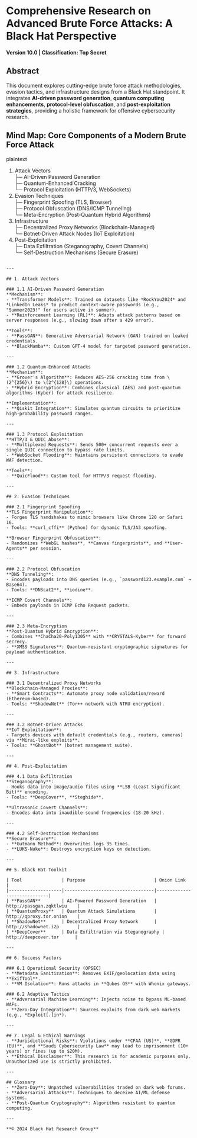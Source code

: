# Comprehensive Research on Advanced Brute Force Attacks: A Black Hat Perspective  
**Version 10.0 | Classification: Top Secret**  


## Abstract  
This document explores cutting-edge brute force attack methodologies, evasion tactics, and infrastructure designs from a Black Hat standpoint. It integrates **AI-driven password generation**, **quantum computing enhancements**, **protocol-level obfuscation**, and **post-exploitation strategies**, providing a holistic framework for offensive cybersecurity research.  


## Mind Map: Core Components of a Modern Brute Force Attack  
plaintext
1. Attack Vectors  
   ├─ AI-Driven Password Generation  
   ├─ Quantum-Enhanced Cracking  
   └─ Protocol Exploitation (HTTP/3, WebSockets)  
2. Evasion Techniques  
   ├─ Fingerprint Spoofing (TLS, Browser)  
   ├─ Protocol Obfuscation (DNS/ICMP Tunneling)  
   └─ Meta-Encryption (Post-Quantum Hybrid Algorithms)  
3. Infrastructure  
   ├─ Decentralized Proxy Networks (Blockchain-Managed)  
   └─ Botnet-Driven Attack Nodes (IoT Exploitation)  
4. Post-Exploitation  
   ├─ Data Exfiltration (Steganography, Covert Channels)  
   └─ Self-Destruction Mechanisms (Secure Erasure)  
```

---

## 1. Attack Vectors  

### 1.1 AI-Driven Password Generation  
**Mechanism**:  
- **Transformer Models**: Trained on datasets like *RockYou2024* and *LinkedIn Leaks* to predict context-aware passwords (e.g., "Summer2023!" for users active in summer).  
- **Reinforcement Learning (RL)**: Adapts attack patterns based on server responses (e.g., slowing down after a 429 error).  

**Tools**:  
- **PassGAN**: Generative Adversarial Network (GAN) trained on leaked credentials.  
- **BlackMamba**: Custom GPT-4 model for targeted password generation.  

---

### 1.2 Quantum-Enhanced Attacks  
**Mechanism**:  
- **Grover's Algorithm**: Reduces AES-256 cracking time from \(2^{256}\) to \(2^{128}\) operations.  
- **Hybrid Encryption**: Combines classical (AES) and post-quantum algorithms (Kyber) for attack resilience.  

**Implementation**:  
- **Qiskit Integration**: Simulates quantum circuits to prioritize high-probability password ranges.  

---

### 1.3 Protocol Exploitation  
**HTTP/3 & QUIC Abuse**:  
- **Multiplexed Requests**: Sends 500+ concurrent requests over a single QUIC connection to bypass rate limits.  
- **WebSocket Flooding**: Maintains persistent connections to evade WAF detection.  

**Tools**:  
- **QuicFlood**: Custom tool for HTTP/3 request flooding.  

---

## 2. Evasion Techniques  

### 2.1 Fingerprint Spoofing  
**TLS Fingerprint Manipulation**:  
- Forges TLS handshakes to mimic browsers like Chrome 120 or Safari 16.  
- Tools: **curl_cffi** (Python) for dynamic TLS/JA3 spoofing.  

**Browser Fingerprint Obfuscation**:  
- Randomizes **WebGL hashes**, **Canvas fingerprints**, and **User-Agents** per session.  

---

### 2.2 Protocol Obfuscation  
**DNS Tunneling**:  
- Encodes payloads into DNS queries (e.g., `password123.example.com` → Base64).  
- Tools: **DNScat2**, **iodine**.  

**ICMP Covert Channels**:  
- Embeds payloads in ICMP Echo Request packets.  

---

### 2.3 Meta-Encryption  
**Post-Quantum Hybrid Encryption**:  
- Combines **ChaCha20-Poly1305** with **CRYSTALS-Kyber** for forward secrecy.  
- **XMSS Signatures**: Quantum-resistant cryptographic signatures for payload authentication.  

---

## 3. Infrastructure  

### 3.1 Decentralized Proxy Networks  
**Blockchain-Managed Proxies**:  
- **Smart Contracts**: Automate proxy node validation/reward (Ethereum-based).  
- Tools: **ShadowNet** (Tor++ network with NTRU encryption).  

---

### 3.2 Botnet-Driven Attacks  
**IoT Exploitation**:  
- Targets devices with default credentials (e.g., routers, cameras) via **Mirai-like exploits**.  
- Tools: **GhostBot** (botnet management suite).  

---

## 4. Post-Exploitation  

### 4.1 Data Exfiltration  
**Steganography**:  
- Hooks data into image/audio files using **LSB (Least Significant Bit)** encoding.  
- Tools: **DeepCover**, **Steghide**.  

**Ultrasonic Covert Channels**:  
- Encodes data into inaudible sound frequencies (18-20 kHz).  

---

### 4.2 Self-Destruction Mechanisms  
**Secure Erasure**:  
- **Gutmann Method**: Overwrites logs 35 times.  
- **LUKS-Nuke**: Destroys encryption keys on detection.  

---

## 5. Black Hat Toolkit  

| Tool               | Purpose                          | Onion Link                  |  
|--------------------|----------------------------------|-----------------------------|  
| **PassGAN**        | AI-Powered Password Generation   | http://passgan.zqktlwiu    |  
| **QuantumProxy**   | Quantum Attack Simulations       | http://qproxy.tor.onion    |  
| **ShadowNet**      | Decentralized Proxy Network      | http://shadownet.i2p       |  
| **DeepCover**      | Data Exfiltration via Steganography | http://deepcover.tor      |  

---

## 6. Success Factors  

### 6.1 Operational Security (OPSEC)  
- **Metadata Sanitization**: Removes EXIF/geolocation data using **ExifTool**.  
- **VM Isolation**: Runs attacks in **Qubes OS** with Whonix gateways.  

### 6.2 Adaptive Tactics  
- **Adversarial Machine Learning**: Injects noise to bypass ML-based WAFs.  
- **Zero-Day Integration**: Sources exploits from dark web markets (e.g., *Exploit[.]in*).  

---

## 7. Legal & Ethical Warnings  
- **Jurisdictional Risks**: Violations under **CFAA (US)**, **GDPR (EU)**, and **Saudi Cybersecurity Law** may lead to imprisonment (10+ years) or fines (up to $20M).  
- **Ethical Disclaimer**: This research is for academic purposes only. Unauthorized use is strictly prohibited.  

---

## Glossary  
- **Zero-Day**: Unpatched vulnerabilities traded on dark web forums.  
- **Adversarial Attacks**: Techniques to deceive AI/ML defense systems.  
- **Post-Quantum Cryptography**: Algorithms resistant to quantum computing.  

---

**© 2024 Black Hat Research Group**  
``` 
